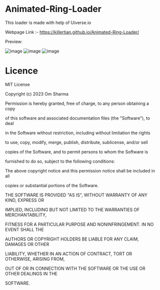 # Animated-Ring-Loader

This loader is made with help of Uiverse.io

Webpage Link :- https://killertian.github.io/Animated-Ring-Loader/

Preview:

![image](https://user-images.githubusercontent.com/77867638/236294234-7058c951-64c1-484d-a153-dc3a3d042338.png)
![image](https://user-images.githubusercontent.com/77867638/236294359-272718f2-8c9c-43de-9b12-e6d4747323c7.png)
![image](https://user-images.githubusercontent.com/77867638/236294484-80a198ee-a178-409c-9a1f-f65ea88c20c7.png)




# Licence 
MIT License

Copyright (c) 2023 Om Sharma

Permission is hereby granted, free of charge, to any person obtaining a copy

of this software and associated documentation files (the "Software"), to deal

in the Software without restriction, including without limitation the rights

to use, copy, modify, merge, publish, distribute, sublicense, and/or sell

copies of the Software, and to permit persons to whom the Software is

furnished to do so, subject to the following conditions:

The above copyright notice and this permission notice shall be included in all

copies or substantial portions of the Software.

THE SOFTWARE IS PROVIDED "AS IS", WITHOUT WARRANTY OF ANY KIND, EXPRESS OR

IMPLIED, INCLUDING BUT NOT LIMITED TO THE WARRANTIES OF MERCHANTABILITY,

FITNESS FOR A PARTICULAR PURPOSE AND NONINFRINGEMENT. IN NO EVENT SHALL THE

AUTHORS OR COPYRIGHT HOLDERS BE LIABLE FOR ANY CLAIM, DAMAGES OR OTHER

LIABILITY, WHETHER IN AN ACTION OF CONTRACT, TORT OR OTHERWISE, ARISING FROM,

OUT OF OR IN CONNECTION WITH THE SOFTWARE OR THE USE OR OTHER DEALINGS IN THE

SOFTWARE.
